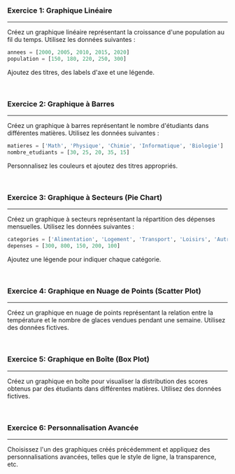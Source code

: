 ### Exercice 1: Graphique Linéaire

---

Créez un graphique linéaire représentant la croissance d'une population au fil du temps. Utilisez les données suivantes :
   ```python
   annees = [2000, 2005, 2010, 2015, 2020]
   population = [150, 180, 220, 250, 300]
   ```
Ajoutez des titres, des labels d'axe et une légende.

<br>

### Exercice 2: Graphique à Barres

---

Créez un graphique à barres représentant le nombre d'étudiants dans différentes matières. Utilisez les données suivantes :
   ```python
   matieres = ['Math', 'Physique', 'Chimie', 'Informatique', 'Biologie']
   nombre_etudiants = [30, 25, 20, 35, 15]
   ```
Personnalisez les couleurs et ajoutez des titres appropriés.

<br>

### Exercice 3: Graphique à Secteurs (Pie Chart)

---

Créez un graphique à secteurs représentant la répartition des dépenses mensuelles. Utilisez les données suivantes :
   ```python
   categories = ['Alimentation', 'Logement', 'Transport', 'Loisirs', 'Autres']
   depenses = [300, 800, 150, 200, 100]
   ```
Ajoutez une légende pour indiquer chaque catégorie.

<br>

### Exercice 4: Graphique en Nuage de Points (Scatter Plot)

---

Créez un graphique en nuage de points représentant la relation entre la température et le nombre de glaces vendues pendant une semaine. Utilisez des données fictives.

<br>

### Exercice 5: Graphique en Boîte (Box Plot)

---

Créez un graphique en boîte pour visualiser la distribution des scores obtenus par des étudiants dans différentes matières. Utilisez des données fictives.

<br>

### Exercice 6: Personnalisation Avancée

---

Choisissez l'un des graphiques créés précédemment et appliquez des personnalisations avancées, telles que le style de ligne, la transparence, etc.
